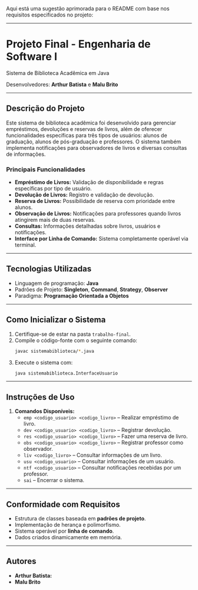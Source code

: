Aqui está uma sugestão aprimorada para o README com base nos requisitos especificados no projeto:

---

# **Projeto Final - Engenharia de Software I**  
Sistema de Biblioteca Acadêmica em Java

Desenvolvedores: **Arthur Batista** e **Malu Brito**

---

## **Descrição do Projeto**  
Este sistema de biblioteca acadêmica foi desenvolvido para gerenciar empréstimos, devoluções e reservas de livros, além de oferecer funcionalidades específicas para três tipos de usuários: alunos de graduação, alunos de pós-graduação e professores. O sistema também implementa notificações para observadores de livros e diversas consultas de informações.

### **Principais Funcionalidades**
- **Empréstimo de Livros:** Validação de disponibilidade e regras específicas por tipo de usuário.  
- **Devolução de Livros:** Registro e validação de devolução.  
- **Reserva de Livros:** Possibilidade de reserva com prioridade entre alunos.  
- **Observação de Livros:** Notificações para professores quando livros atingirem mais de duas reservas.  
- **Consultas:** Informações detalhadas sobre livros, usuários e notificações.  
- **Interface por Linha de Comando:** Sistema completamente operável via terminal.

---

## **Tecnologias Utilizadas**
- Linguagem de programação: **Java**
- Padrões de Projeto: **Singleton**, **Command**, **Strategy**, **Observer**
- Paradigma: **Programação Orientada a Objetos**

---

## **Como Inicializar o Sistema**
1. Certifique-se de estar na pasta `trabalho-final`.
2. Compile o código-fonte com o seguinte comando:  
   ```bash
   javac sistemabiblioteca/*.java
   ```
3. Execute o sistema com:  
   ```bash
   java sistemabiblioteca.InterfaceUsuario
   ```

---

## **Instruções de Uso**
1. **Comandos Disponíveis:**  
   - `emp <codigo_usuario> <codigo_livro>` – Realizar empréstimo de livro.  
   - `dev <codigo_usuario> <codigo_livro>` – Registrar devolução.  
   - `res <codigo_usuario> <codigo_livro>` – Fazer uma reserva de livro.  
   - `obs <codigo_usuario> <codigo_livro>` – Registrar professor como observador.  
   - `liv <codigo_livro>` – Consultar informações de um livro.  
   - `usu <codigo_usuario>` – Consultar informações de um usuário.  
   - `ntf <codigo_usuario>` – Consultar notificações recebidas por um professor.  
   - `sai` – Encerrar o sistema.  

---

## **Conformidade com Requisitos**
- Estrutura de classes baseada em **padrões de projeto**.
- Implementação de herança e polimorfismo.
- Sistema operável por **linha de comando**.
- Dados criados dinamicamente em memória.

---

## **Autores**  
- **Arthur Batista:**  
- **Malu Brito**

